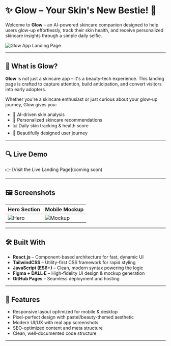 # ✨ Glow – Your Skin's New Bestie! 💖

Welcome to **Glow** – an AI-powered skincare companion designed to help users glow-up effortlessly, track their skin health, and receive personalized skincare insights through a simple daily selfie.

![Glow App Landing Page](./assets/landing-screenshot.png)

---

## 🌸 What is Glow?

**Glow** is not just a skincare app – it's a beauty-tech experience. This landing page is crafted to capture attention, build anticipation, and convert visitors into early adopters.

Whether you're a skincare enthusiast or just curious about your glow-up journey, Glow gives you:
- 🧠 AI-driven skin analysis
- 🧴 Personalized skincare recommendations
- 📊 Daily skin tracking & health score
- 📸 Beautifully designed user journey

---

## 🔍 Live Demo

👉 [Visit the Live Landing Page](coming soon)

---

## 🖼️ Screenshots

| Hero Section | Mobile Mockup |
|--------------|----------------|
| ![Hero](./assets/glow-hero.png) | ![Mockup](./assets/glow-mockup.png) |

---

## 🛠️ Built With

- **React.js** – Component-based architecture for fast, dynamic UI  
- **TailwindCSS** – Utility-first CSS framework for rapid styling  
- **JavaScript (ES6+)** – Clean, modern syntax powering the logic  
- **Figma + DALL·E** – High-fidelity UI design & mockup generation  
- **GitHub Pages** – Seamless deployment and hosting  

---

## 🚀 Features

- Responsive layout optimized for mobile & desktop
- Pixel-perfect design with pastel/beauty-themed aesthetic
- Modern UI/UX with real app screenshots
- SEO-optimized content and meta structure
- Clean, well-documented code structure

---


